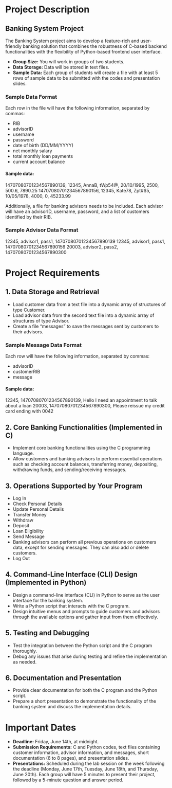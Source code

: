 # Project Description

## Banking System Project

The Banking System project aims to develop a feature-rich and user-friendly banking solution that combines the robustness of C-based backend functionalities with the flexibility of Python-based frontend user interface.

- **Group Size:** You will work in groups of two students.
- **Data Storage:** Data will be stored in text files.
- **Sample Data:** Each group of students will create a file with at least 5 rows of sample data to be submitted with the codes and presentation slides.

### Sample Data Format
Each row in the file will have the following information, separated by commas:
- RIB
- advisorID
- username
- password
- date of birth (DD/MM/YYYY)
- net monthly salary
- total monthly loan payments
- current account balance

#### Sample data:
14707080701234567890139, 12345, AnnaB, tWp54@, 20/10/1995, 2500, 500.6, 7890.25
14707080701234567890156, 12345, Kate78, Zpt#$5, 10/05/1978, 4000, 0, 45233.99

Additionally, a file for banking advisors needs to be included. Each advisor will have an advisorID, username, password, and a list of customers identified by their RIB.

### Sample Advisor Data Format
12345, advisor1, pass1, 14707080701234567890139
12345, advisor1, pass1, 14707080701234567890156
20003, advisor2, pass2, 14707080701234567890300

# Project Requirements

## 1. Data Storage and Retrieval
- Load customer data from a text file into a dynamic array of structures of type Customer.
- Load advisor data from the second text file into a dynamic array of structures of type Advisor.
- Create a file “messages” to save the messages sent by customers to their advisors.

### Sample Message Data Format
Each row will have the following information, separated by commas:
- advisorID
- customerRIB
- message

#### Sample data:
12345, 14707080701234567890139, Hello I need an appointment to talk about a loan
20003, 14707080701234567890300, Please reissue my credit card ending with 0042

## 2. Core Banking Functionalities (Implemented in C)
- Implement core banking functionalities using the C programming language.
- Allow customers and banking advisors to perform essential operations such as checking account balances, transferring money, depositing, withdrawing funds, and sending/receiving messages.

## 3. Operations Supported by Your Program
- Log In
- Check Personal Details
- Update Personal Details
- Transfer Money
- Withdraw
- Deposit
- Loan Eligibility
- Send Message
- Banking advisors can perform all previous operations on customers data, except for sending messages. They can also add or delete customers.
- Log Out

## 4. Command-Line Interface (CLI) Design (Implemented in Python)
- Design a command-line interface (CLI) in Python to serve as the user interface for the banking system.
- Write a Python script that interacts with the C program.
- Design intuitive menus and prompts to guide customers and advisors through the available options and gather input from them effectively.

## 5. Testing and Debugging
- Test the integration between the Python script and the C program thoroughly.
- Debug any issues that arise during testing and refine the implementation as needed.

## 6. Documentation and Presentation
- Provide clear documentation for both the C program and the Python script.
- Prepare a short presentation to demonstrate the functionality of the banking system and discuss the implementation details.

# Important Dates
- **Deadline:** Friday, June 14th, at midnight.
- **Submission Requirements:** C and Python codes, text files containing customer information, advisor information, and messages, short documentation (6 to 8 pages), and presentation slides.
- **Presentations:** Scheduled during the lab session on the week following the deadline (Monday, June 17th, Tuesday, June 18th, and Thursday, June 20th). Each group will have 5 minutes to present their project, followed by a 5-minute question and answer period.
